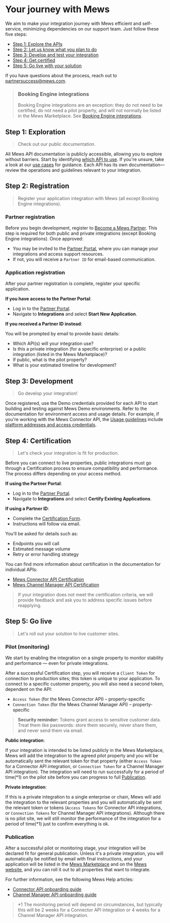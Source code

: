 # Your journey with Mews

We aim to make your integration journey with Mews efficient and self-service, minimizing dependencies on our support team. Just follow these five steps:

* [Step 1: Explore the APIs](#step-1-exploration)
* [Step 2: Let us know what you plan to do](#step-2-registration)
* [Step 3: Develop and test your integration](#step-3-development)
* [Step 4: Get certified](#step-4-certification)
* [Step 5: Go live with your solution](#step-5-go-live)

If you have questions about the process, reach out to [partnersuccess@mews.com](mailto:partnersuccess@mews.com).

> ### Booking Engine integrations
> Booking Engine integrations are an exception: they do not need to be certified, do not need a pilot property, and will not normally be listed in the Mews Marketplace. See [Booking Engine integrations](booking-engine-integrations.md).

## Step 1: Exploration

> Check out our public documentation.

All Mews API documentation is publicly accessible, allowing you to explore without barriers. Start by identifying [which API to use](../the-mews-apis/README.md). If you're unsure, take a look at our [use cases](../use-cases/README.md) for guidance. Each API has its own documentation—review the operations and guidelines relevant to your integration.

## Step 2: Registration

> Register your application integration with Mews (all except Booking Engine integrations).

### Partner registration
Before you begin development, register to [Become a Mews Partner](https://www.mews.com/en/partners/new-partnerships). This step is required for both public and private integrations (except Booking Engine integrations). Once approved:

* You may be invited to the [Partner Portal](https://partnerportal.mews.com), where you can manage your integrations and access support resources.
* If not, you will receive a `Partner ID` for email-based communication.

### Application registration
After your partner registration is complete, register your specific application.

**If you have access to the Partner Portal**:

* Log in to the [Partner Portal](https://partnerportal.mews.com).
* Navigate to __Integrations__ and select __Start New Application__.

**If you received a Partner ID instead**:

You will be prompted by email to provide basic details:
* Which API(s) will your integration use?
* Is this a private integration (for a specific enterprise) or a public integration (listed in the Mews Marketplace)?
* If public, what is the pilot property?
* What is your estimated timeline for development?

## Step 3: Development

> Go develop your integration!

Once registered, use the Demo credentials provided for each API to start building and testing against Mews Demo environments. Refer to the documentation for environment access and usage details. For example, if you're working with the Mews Connector API, the [Usage guidelines](https://mews-systems.gitbook.io/connector-api/guidelines) include [platform addresses and access credentials](https://mews-systems.gitbook.io/connector-api/guidelines/environments).

## Step 4: Certification

> Let's check your integration is fit for production.

Before you can connect to live properties, public integrations must go through a Certification process to ensure compatibility and performance. The process differs depending on your access method.

**If using the Partner Portal**:

* Log in to the [Partner Portal](https://partnerportal.mews.com).
* Navigate to __Integrations__ and select __Certify Existing Applications__.

**If using a Partner ID**:

* Complete the [Certification Form](https://mews.typeform.com/to/ehTUz7).
* Instructions will follow via email.

You’ll be asked for details such as:
* Endpoints you will call
* Estimated message volume
* Retry or error handling strategy

You can find more information about certification in the documentation for individual APIs:
* [Mews Connector API Certification](https://mews-systems.gitbook.io/connector-api/guidelines/certification)
* [Mews Channel Manager API Certification](https://mews-systems.gitbook.io/channel-manager-api/certification)

> If your integration does not meet the certification criteria, we will provide feedback and ask you to address specific issues before reapplying.

## Step 5: Go live

> Let's roll out your solution to live customer sites.

### Pilot (monitoring)

We start by enabling the integration on a single property to monitor stability and performance — even for private integrations.

After a successful Certification step, you will receive a `Client Token` for connection to production sites; this token is unique to your application. To connect to a specific customer property, you will also need a second token, dependent on the API:

* `Access Token` (for the Mews Connector API) – property-specific
* `Connection Token` (for the Mews Channel Manager API) – property-specific

> **Security reminder:** Tokens grant access to sensitive customer data. Treat them like passwords: store them securely, never share them, and never send them via email.

**Public integration**:

If your integration is intended to be listed publicly in the Mews Marketplace, Mews will add the integration to the agreed pilot property and you will be automatically sent the relevant token for that property (either `Access Token` for a Connector API integration, or `Connection Token` for a Channel Manager API integration). The integration will need to run successfully for a period of time(\*1) on the pilot site before you can progress to full [Publication](#publication).

**Private integration**:

If this is a private integration to a single enterprise or chain, Mews will add the integration to the relevant properties and you will automatically be sent the relevant token or tokens (`Access Tokens` for Connector API integrations, or `Connection Tokens` for Channel Manager API integrations). Although there is no pilot site, we will still monitor the performance of the integration for a period of time\(*1\) just to confirm everything is ok.

### Publication

After a successful pilot or monitoring stage, your integration will be declared fit for general publication. Unless it's a private integration, you will automatically be notified by email with final instructions, and your application will be listed in the [Mews Marketplace](../mews-marketplace/README.md) and on the [Mews website](https://www.mews.com/en/products/marketplace), and you can roll it out to all properties that want to integrate.

For further information, see the following Mews Help articles:

* [Connector API onboarding guide](https://help.mews.com/s/article/connector-api-integrations-onboarding-mutual-customers?language=en_US)
* [Channel Manager API onboarding guide](https://help.mews.com/s/article/channel-manager-onboarding-guide?language=en_US)

> \*1 The monitoring period will depend on circumstances, but typically this will be 2 weeks for a Connector API integration or 4 weeks for a Channel Manager API integration.
